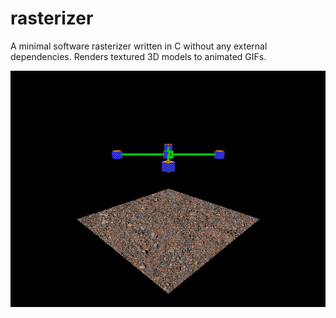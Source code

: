 # rasterizer

A minimal software rasterizer written in C without any external dependencies. Renders textured 3D models to animated GIFs.

![Rasterizer Output](https://raw.githubusercontent.com/markusheimerl/rasterizer/e9f718a321dccbf80b4b10eb1ff621fddab4a4ad/output_rasterizer.gif)
